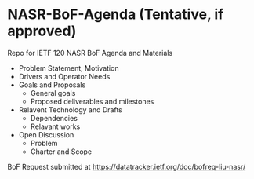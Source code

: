 # NASR-BoF-Agenda (Tentative, if approved)
Repo for IETF 120 NASR BoF Agenda and Materials

- Problem Statement, Motivation
- Drivers and Operator Needs
- Goals and Proposals
  - General goals
  - Proposed deliverables and milestones
- Relavent Technology and Drafts
  - Dependencies
  - Relavant works
- Open Discussion
  - Problem
  - Charter and Scope

BoF Request submitted at https://datatracker.ietf.org/doc/bofreq-liu-nasr/
